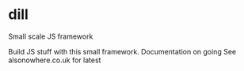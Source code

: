 # dill
Small scale JS framework

Build JS stuff with this small framework.
Documentation on going
See alsonowhere.co.uk for latest



